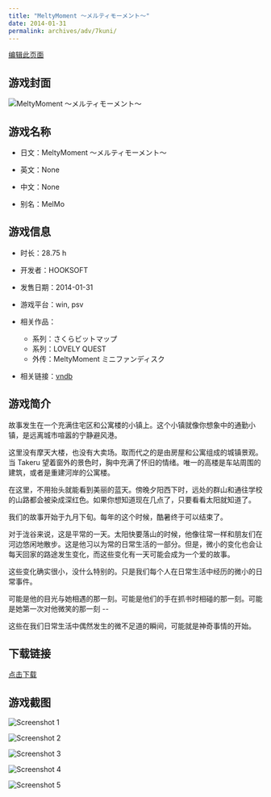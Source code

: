 ```yaml
---
title: "MeltyMoment ～メルティモーメント～"
date: 2014-01-31
permalink: archives/adv/7kuni/
---
```

[编辑此页面](https://github.com/ACG-3/ADV3-source/blob/main/source/_posts/MeltyMoment%20%EF%BD%9E%E3%83%A1%E3%83%AB%E3%83%86%E3%82%A3%E3%83%A2%E3%83%BC%E3%83%A1%E3%83%B3%E3%83%88%EF%BD%9E.md)

## 游戏封面

![MeltyMoment ～メルティモーメント～](https://pan.timero.xyz/d/onedrive/img_lib_001/MeltyMoment%20%EF%BD%9E%E3%83%A1%E3%83%AB%E3%83%86%E3%82%A3%E3%83%A2%E3%83%BC%E3%83%A1%E3%83%B3%E3%83%88%EF%BD%9E_cover.avif)


## 游戏名称

- 日文：MeltyMoment ～メルティモーメント～
- 英文：None
- 中文：None

- 别名：MelMo


## 游戏信息

- 时长：28.75 h
- 开发者：HOOKSOFT
- 发售日期：2014-01-31
- 游戏平台：win, psv
- 相关作品：
   - 系列：さくらビットマップ
   - 系列：LOVELY QUEST
   - 外传：MeltyMoment ミニファンディスク

- 相关链接：[vndb](https://vndb.org/v12830)


## 游戏简介

故事发生在一个充满住宅区和公寓楼的小镇上。这个小镇就像你想象中的通勤小镇，是远离城市喧嚣的宁静避风港。

这里没有摩天大楼，也没有大卖场。取而代之的是由房屋和公寓组成的城镇景观。当 Takeru 望着窗外的景色时，胸中充满了怀旧的情绪。唯一的高楼是车站周围的建筑，或者是重建河岸的公寓楼。

在这里，不用抬头就能看到美丽的蓝天。傍晚夕阳西下时，远处的群山和通往学校的山路都会被染成深红色。如果你想知道现在几点了，只要看看太阳就知道了。

我们的故事开始于九月下旬。每年的这个时候，酷暑终于可以结束了。

对于泷谷来说，这是平常的一天。太阳快要落山的时候，他像往常一样和朋友们在河边悠闲地散步。这是他习以为常的日常生活的一部分。但是，微小的变化也会让每天回家的路途发生变化，而这些变化有一天可能会成为一个爱的故事。

这些变化确实很小，没什么特别的。只是我们每个人在日常生活中经历的微小的日常事件。

可能是他的目光与她相遇的那一刻。可能是他们的手在抓书时相碰的那一刻。可能是她第一次对他微笑的那一刻 --

这些在我们日常生活中偶然发生的微不足道的瞬间，可能就是神奇事情的开始。




## 下载链接

[点击下载](https://pan.timero.xyz/onedrive/adv_lib_001/MeltyMoment%20%EF%BD%9E%E3%83%A1%E3%83%AB%E3%83%86%E3%82%A3%E3%83%A2%E3%83%BC%E3%83%A1%E3%83%B3%E3%83%88%EF%BD%9E)


## 游戏截图


![Screenshot 1](https://pan.timero.xyz/d/onedrive/img_lib_001/MeltyMoment%20%EF%BD%9E%E3%83%A1%E3%83%AB%E3%83%86%E3%82%A3%E3%83%A2%E3%83%BC%E3%83%A1%E3%83%B3%E3%83%88%EF%BD%9E_Screenshot_1.avif)

![Screenshot 2](https://pan.timero.xyz/d/onedrive/img_lib_001/MeltyMoment%20%EF%BD%9E%E3%83%A1%E3%83%AB%E3%83%86%E3%82%A3%E3%83%A2%E3%83%BC%E3%83%A1%E3%83%B3%E3%83%88%EF%BD%9E_Screenshot_2.avif)

![Screenshot 3](https://pan.timero.xyz/d/onedrive/img_lib_001/MeltyMoment%20%EF%BD%9E%E3%83%A1%E3%83%AB%E3%83%86%E3%82%A3%E3%83%A2%E3%83%BC%E3%83%A1%E3%83%B3%E3%83%88%EF%BD%9E_Screenshot_3.avif)

![Screenshot 4](https://pan.timero.xyz/d/onedrive/img_lib_001/MeltyMoment%20%EF%BD%9E%E3%83%A1%E3%83%AB%E3%83%86%E3%82%A3%E3%83%A2%E3%83%BC%E3%83%A1%E3%83%B3%E3%83%88%EF%BD%9E_Screenshot_4.avif)

![Screenshot 5](https://pan.timero.xyz/d/onedrive/img_lib_001/MeltyMoment%20%EF%BD%9E%E3%83%A1%E3%83%AB%E3%83%86%E3%82%A3%E3%83%A2%E3%83%BC%E3%83%A1%E3%83%B3%E3%83%88%EF%BD%9E_Screenshot_5.avif)

